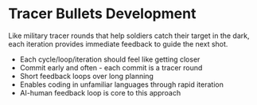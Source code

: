 # Tracer Bullets Development

Like military tracer rounds that help soldiers catch their target in the dark, each iteration provides immediate feedback to guide the next shot.

- Each cycle/loop/iteration should feel like getting closer
- Commit early and often - each commit is a tracer round  
- Short feedback loops over long planning
- Enables coding in unfamiliar languages through rapid iteration
- AI-human feedback loop is core to this approach
